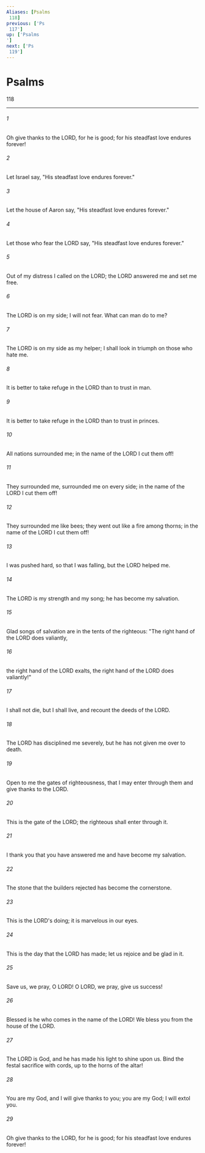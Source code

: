 ```yaml
---
Aliases: [Psalms 118]
previous: ['Ps 117']
up: ['Psalms']
next: ['Ps 119']
---
```

# Psalms 118

***
 

###### 1 
Oh give thanks to the LORD, for he is good;  for his steadfast love endures forever!  

###### 2 
Let Israel say,  "His steadfast love endures forever."   

###### 3 
Let the house of Aaron say,  "His steadfast love endures forever."   

###### 4 
Let those who fear the LORD say,  "His steadfast love endures forever."  

###### 5 
Out of my distress I called on the LORD;  the LORD answered me and set me free.   

###### 6 
The LORD is on my side; I will not fear.  What can man do to me?   

###### 7 
The LORD is on my side as my helper;  I shall look in triumph on those who hate me.  

###### 8 
It is better to take refuge in the LORD  than to trust in man.   

###### 9 
It is better to take refuge in the LORD  than to trust in princes.  

###### 10 
All nations surrounded me;  in the name of the LORD I cut them off!   

###### 11 
They surrounded me, surrounded me on every side;  in the name of the LORD I cut them off!   

###### 12 
They surrounded me like bees;  they went out like a fire among thorns;  in the name of the LORD I cut them off!   

###### 13 
I was pushed hard, so that I was falling,  but the LORD helped me.  

###### 14 
The LORD is my strength and my song;  he has become my salvation.   

###### 15 
Glad songs of salvation  are in the tents of the righteous:  "The right hand of the LORD does valiantly,   

###### 16 
the right hand of the LORD exalts,  the right hand of the LORD does valiantly!"  

###### 17 
I shall not die, but I shall live,  and recount the deeds of the LORD.   

###### 18 
The LORD has disciplined me severely,  but he has not given me over to death.  

###### 19 
Open to me the gates of righteousness,  that I may enter through them  and give thanks to the LORD.   

###### 20 
This is the gate of the LORD;  the righteous shall enter through it.   

###### 21 
I thank you that you have answered me  and have become my salvation.   

###### 22 
The stone that the builders rejected  has become the cornerstone.   

###### 23 
This is the LORD's doing;  it is marvelous in our eyes.   

###### 24 
This is the day that the LORD has made;  let us rejoice and be glad in it.  

###### 25 
Save us, we pray, O LORD!  O LORD, we pray, give us success!  

###### 26 
Blessed is he who comes in the name of the LORD!  We bless you from the house of the LORD.   

###### 27 
The LORD is God,  and he has made his light to shine upon us.  Bind the festal sacrifice with cords,  up to the horns of the altar!  

###### 28 
You are my God, and I will give thanks to you;  you are my God; I will extol you.   

###### 29 
Oh give thanks to the LORD, for he is good;  for his steadfast love endures forever!
